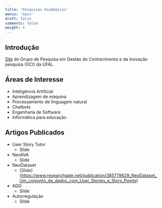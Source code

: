 ```yaml
---
title: 'Pesquisas Acadêmicas'
menus: 'main'
draft: false
comments: false
weight: 4
---
```


## Introdução

[Site](https://sites.google.com/view/grupogci) do Grupo de Pesquisa em Gestão do Conhecimento e da Inovação pesquisa (GCI) da UFAL.

## Áreas de Interesse

* Inteligência Artificial
* Aprendizagem de máquina
* Processamento de linguagem natural
* Chatbots
* Engenharia de Software
* Informática para educação


 ## Artigos Publicados

* User Story Tutor
  - Slide
* NeoAVA
  - Slide
* NeoDataset
  - [Slide] (https://www.researchgate.net/publication/385778629_NeoDataset_Um_conjunto_de_dados_com_User_Stories_e_Story_Points)
* AQG
  - Slide
* Autorregulação
  - Slide
 

 
